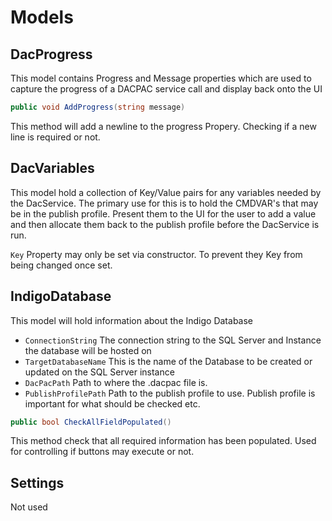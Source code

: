 ﻿# Models

## DacProgress

This model contains Progress and Message properties which are used to capture the progress of a DACPAC service call and display back onto the UI

```csharp
public void AddProgress(string message)
```
This method will add a newline to the progress Propery. Checking if a new line is required or not.

## DacVariables

This model hold a collection of Key/Value pairs for any variables needed by the DacService. The primary use for this is to hold the CMDVAR's that may be in the publish profile. Present them to the UI for the user to add a value and then allocate them back to the publish profile before the DacService is run.

```Key``` Property may only be set via constructor. To prevent they Key from being changed once set.

## IndigoDatabase

This model will hold information about the Indigo Database 

- ```ConnectionString``` The connection string to the SQL Server and Instance the database will be hosted on
- ```TargetDatabaseName``` This is the name of the Database to be created or updated on the SQL Server instance
-  ```DacPacPath``` Path to where the .dacpac file is.
-  ```PublishProfilePath``` Path to the publish profile to use. Publish profile is important for what should be checked etc.

```csharp
public bool CheckAllFieldPopulated()
```
This method check that all required information has been populated. Used for controlling if buttons may execute or not.

## Settings

Not used